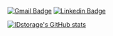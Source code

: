 <!-- ![waving](https://capsule-render.vercel.app/api?type=waving&height=200&text=Hi%20there%21&fontAlign=80&fontAlignY=40&color=gradient) -->


[![Gmail Badge](https://img.shields.io/badge/Gmail-d14836?style=flat-square&logo=Gmail&logoColor=white&link=mailto:snugyun01@gmail.com)](mailto:idstorage1892@gmail.com)
[![Linkedin Badge](https://img.shields.io/badge/-LinkedIn-blue?style=flat-square&logo=Linkedin&logoColor=white&link=https://www.linkedin.com/in/minjong-kim-b3686a232/)](https://www.linkedin.com/in/minjong-kim-b3686a232/)

<!-- [![IDstorage's GitHub stats](https://github-readme-stats.vercel.app/api?username=IDstorage&theme=radical)](https://github.com/anuraghazra/github-readme-stats) -->
[![IDstorage's GitHub stats](https://github-readme-stats.vercel.app/api?username=IDstorage&theme=vue)](https://github.com/anuraghazra/github-readme-stats)






<!--
**IDstorage/IDstorage** is a ✨ _special_ ✨ repository because its `README.md` (this file) appears on your GitHub profile.

Here are some ideas to get you started:

- 🔭 I’m currently working on ...
- 🌱 I’m currently learning ...
- 👯 I’m looking to collaborate on ...
- 🤔 I’m looking for help with ...
- 💬 Ask me about ...
- 📫 How to reach me: ...
- 😄 Pronouns: ...
- ⚡ Fun fact: ...
-->

